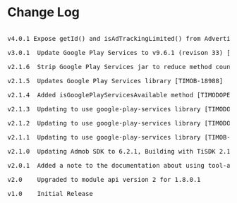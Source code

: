 # Change Log
<pre>

v4.0.1 Expose getId() and isAdTrackingLimited() from AdvertisingIdClient.Info.

v3.0.1  Update Google Play Services to v9.6.1 (revison 33) [TIMOB-23860]

v2.1.6  Strip Google Play Services jar to reduce method count [TIMOB-18082]

v2.1.5  Updates Google Play Services library [TIMOB-18988]

v2.1.4  Added isGooglePlayServicesAvailable method [TIMODOPEN-461]

v2.1.3  Updating to use google-play-services library [TIMODOPEN-454]

v2.1.2  Updating to use google-play-services library [TIMODOPEN-445]

v2.1.1  Updating to use google-play-services library [TIMOB-16940]

v2.1.0  Updating Admob SDK to 6.2.1, Building with TiSDK 2.1.3.GA, update documentation [TIMODOPEN-212]
	
v2.0.1	Added a note to the documentation about using tool-api-level 14 in the tiapp.xml [MOD-639]

v2.0	Upgraded to module api version 2 for 1.8.0.1

v1.0    Initial Release
